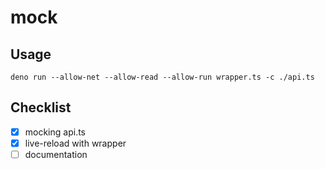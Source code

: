 # mock

## Usage
```
deno run --allow-net --allow-read --allow-run wrapper.ts -c ./api.ts
```

## Checklist
- [x] mocking api.ts
- [x] live-reload with wrapper
- [ ] documentation
